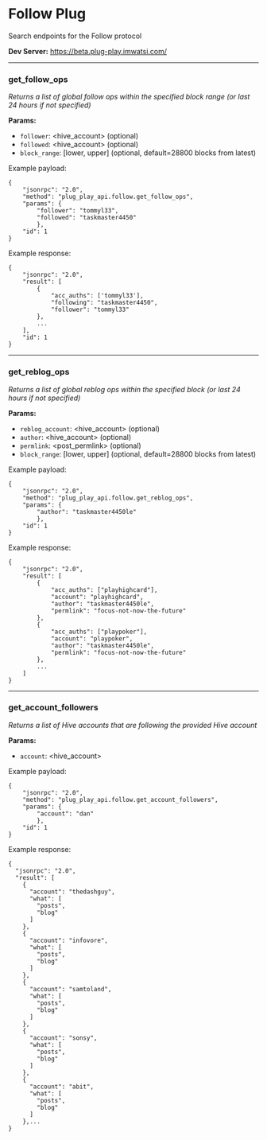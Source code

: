 # Follow Plug

Search endpoints for the Follow protocol

**Dev Server:** https://beta.plug-play.imwatsi.com/

---

### get_follow_ops

*Returns a list of global follow ops within the specified block range (or last 24 hours if not specified)*

**Params:**

- `follower`:      <hive_account> (optional)
- `followed`:      <hive_account> (optional)
- `block_range`:    [lower, upper] (optional, default=28800 blocks from latest)

Example payload:

```
{
    "jsonrpc": "2.0",
    "method": "plug_play_api.follow.get_follow_ops",
    "params": {
        "follower": "tommyl33",
        "followed": "taskmaster4450"
        },
    "id": 1
}
```

Example response:

```
{
    "jsonrpc": "2.0",
    "result": [
        {
            "acc_auths": ['tommyl33'],
            "following": "taskmaster4450",
            "follower": "tommyl33"
        },
        ...
    ],
    "id": 1
}
```

---

### get_reblog_ops

*Returns a list of global reblog ops within the specified block (or last 24 hours if not specified)*

**Params:**

- `reblog_account`: <hive_account> (optional)
- `author`:         <hive_account> (optional)
- `permlink`:       <post_permlink> (optional)
- `block_range`:    [lower, upper] (optional, default=28800 blocks from latest)

Example payload:

```
{
    "jsonrpc": "2.0",
    "method": "plug_play_api.follow.get_reblog_ops",
    "params": {
        "author": "taskmaster4450le"
        },
    "id": 1
}
```

Example response:

```
{
    "jsonrpc": "2.0",
    "result": [
        {
            "acc_auths": ["playhighcard"],
            "account": "playhighcard",
            "author": "taskmaster4450le",
            "permlink": "focus-not-now-the-future"
        },
        {
            "acc_auths": ["playpoker"],
            "account": "playpoker",
            "author": "taskmaster4450le",
            "permlink": "focus-not-now-the-future"
        },
        ...
    ]
}
```

---

### get_account_followers

*Returns a list of Hive accounts that are following the provided Hive account*

**Params:**

- `account`: <hive_account>

Example payload:

```
{
    "jsonrpc": "2.0",
    "method": "plug_play_api.follow.get_account_followers",
    "params": {
        "account": "dan"
        },
    "id": 1
}
```

Example response:

```
{
  "jsonrpc": "2.0",
  "result": [
    {
      "account": "thedashguy",
      "what": [
        "posts",
        "blog"
      ]
    },
    {
      "account": "infovore",
      "what": [
        "posts",
        "blog"
      ]
    },
    {
      "account": "samtoland",
      "what": [
        "posts",
        "blog"
      ]
    },
    {
      "account": "sonsy",
      "what": [
        "posts",
        "blog"
      ]
    },
    {
      "account": "abit",
      "what": [
        "posts",
        "blog"
      ]
    },...
}
```